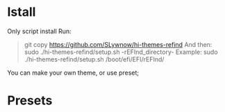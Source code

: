 # Istall
Only script install
Run:
> git copy https://github.com/SLywnow/hi-themes-refind
And then:
>sudo ./hi-themes-refind/setup.sh -rEFInd_directory-
Example:
>sudo ./hi-themes-refind/setup.sh /boot/efi/EFI/rEFInd/

You can make your own theme, or use preset;

# Presets
